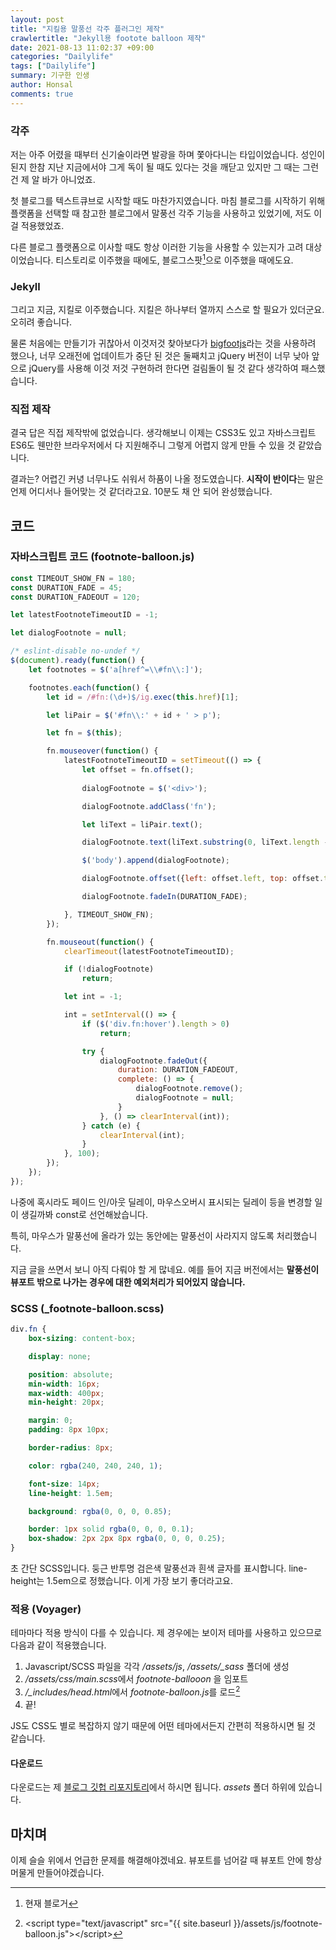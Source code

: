 ```yaml
---
layout: post
title: "지킬용 말풍선 각주 플러그인 제작"
crawlertitle: "Jekyll용 footote balloon 제작"
date: 2021-08-13 11:02:37 +09:00
categories: "Dailylife"
tags: ["Dailylife"]
summary: 기구한 인생
author: Honsal
comments: true
---
```


### 각주

저는 아주 어렸을 때부터 신기술이라면 발광을 하며 쫓아다니는 타입이었습니다. 성인이 된지 한참 지난 지금에서야 그게 독이 될 때도 있다는 것을 깨닫고 있지만 그 때는 그런 건 제 알 바가 아니었죠.

첫 블로그를 텍스트큐브로 시작할 때도 마찬가지였습니다. 마침 블로그를 시작하기 위해 플랫폼을 선택할 때 참고한 블로그에서 말풍선 각주 기능을 사용하고 있었기에, 저도 이걸 적용했었죠.

다른 블로그 플랫폼으로 이사할 때도 항상 이러한 기능을 사용할 수 있는지가 고려 대상이었습니다. 티스토리로 이주했을 때에도, 블로그스팟[^1]으로 이주했을 때에도요.

### Jekyll

그리고 지금, 지킬로 이주했습니다. 지킬은 하나부터 열까지 스스로 할 필요가 있더군요. 오히려 좋습니다.

물론 처음에는 만들기가 귀찮아서 이것저것 찾아보다가 [bigfootjs](http://www.bigfootjs.com/)라는 것을 사용하려 했으나, 너무 오래전에 업데이트가 중단 된 것은 둘째치고 jQuery 버전이 너무 낮아 앞으로 jQuery를 사용해 이것 저것 구현하려 한다면 걸림돌이 될 것 같다 생각하여 패스했습니다.

### 직접 제작

결국 답은 직접 제작밖에 없었습니다. 생각해보니 이제는 CSS3도 있고 자바스크립트 ES6도 웬만한 브라우저에서 다 지원해주니 그렇게 어렵지 않게 만들 수 있을 것 같았습니다.

결과는? 어렵긴 커녕 너무나도 쉬워서 하품이 나올 정도였습니다. **시작이 반이다**는 말은 언제 어디서나 들어맞는 것 같더라고요. 10분도 채 안 되어 완성했습니다.

## 코드

### 자바스크립트 코드 (footnote-balloon.js)

```js
const TIMEOUT_SHOW_FN = 180;
const DURATION_FADE = 45;
const DURATION_FADEOUT = 120;

let latestFootnoteTimeoutID = -1;

let dialogFootnote = null;

/* eslint-disable no-undef */
$(document).ready(function() {
    let footnotes = $('a[href^=\\#fn\\:]');

    footnotes.each(function() {
        let id = /#fn:(\d+)$/ig.exec(this.href)[1];

        let liPair = $('#fn\\:' + id + ' > p');

        let fn = $(this);

        fn.mouseover(function() {
            latestFootnoteTimeoutID = setTimeout(() => {
                let offset = fn.offset();
                
                dialogFootnote = $('<div>');

                dialogFootnote.addClass('fn');

                let liText = liPair.text();

                dialogFootnote.text(liText.substring(0, liText.length - 2));

                $('body').append(dialogFootnote);

                dialogFootnote.offset({left: offset.left, top: offset.top + fn.height()});

                dialogFootnote.fadeIn(DURATION_FADE);

            }, TIMEOUT_SHOW_FN);
        });

        fn.mouseout(function() {
            clearTimeout(latestFootnoteTimeoutID);

            if (!dialogFootnote)
                return;

            let int = -1;

            int = setInterval(() => {     
                if ($('div.fn:hover').length > 0)
                    return;

                try {
                    dialogFootnote.fadeOut({
                        duration: DURATION_FADEOUT,
                        complete: () => {
                            dialogFootnote.remove();
                            dialogFootnote = null;
                        }
                    }, () => clearInterval(int));
                } catch (e) {
                    clearInterval(int);
                }
            }, 100);
        });
    });
});
```

나중에 혹시라도 페이드 인/아웃 딜레이, 마우스오버시 표시되는 딜레이 등을 변경할 일이 생길까봐 const로 선언해놨습니다.

특히, 마우스가 말풍선에 올라가 있는 동안에는 말풍선이 사라지지 않도록 처리했습니다.

지금 글을 쓰면서 보니 아직 다뤄야 할 게 많네요. 예를 들어 지금 버전에서는 **말풍선이 뷰포트 밖으로 나가는 경우에 대한 예외처리가 되어있지 않습니다.**

### SCSS (_footnote-balloon.scss)

```scss
div.fn {
    box-sizing: content-box;

    display: none;

    position: absolute;
    min-width: 16px;
    max-width: 400px;
    min-height: 20px;

    margin: 0;
    padding: 8px 10px;

    border-radius: 8px;

    color: rgba(240, 240, 240, 1);

    font-size: 14px;
    line-height: 1.5em;

    background: rgba(0, 0, 0, 0.85);

    border: 1px solid rgba(0, 0, 0, 0.1);
    box-shadow: 2px 2px 8px rgba(0, 0, 0, 0.25);
}
```

초 간단 SCSS입니다. 둥근 반투명 검은색 말풍선과 흰색 글자를 표시합니다. line-height는 1.5em으로 정했습니다. 이게 가장 보기 좋더라고요.

### 적용 (Voyager)

테마마다 적용 방식이 다를 수 있습니다. 제 경우에는 보이저 테마를 사용하고 있으므로 다음과 같이 적용했습니다.

1. Javascript/SCSS 파일을 각각 */assets/js*, */assets/_sass* 폴더에 생성
2. */assets/css/main.scss*에서 *footnote-ballooon* 을 임포트
3. */_includes/head.html*에서 *footnote-balloon.js*를 로드[^2]
4. 끝!

JS도 CSS도 별로 복잡하지 않기 때문에 어떤 테마에서든지 간편히 적용하시면 될 것 같습니다.

#### 다운로드

다운로드는 제 [블로그 깃헙 리포지토리](https://github.com/honsal/honsal.github.io)에서 하시면 됩니다. *assets* 폴더 하위에 있습니다.

마치며
---

이제 슬슬 위에서 언급한 문제를 해결해야겠네요. 뷰포트를 넘어갈 때 뷰포트 안에 항상 머물게 만들어야겠습니다.

[^1]: 현재 블로거

[^2]: \<script type="text/javascript" src="{{ site.baseurl }}/assets/js/footnote-balloon.js">\</script\>
